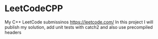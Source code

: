 # LeetCodeCPP
My C++ LeetCode submissinos
https://leetcode.com/
In this project I will publish my solution, add unit tests with catch2 and also use precompiled headers
